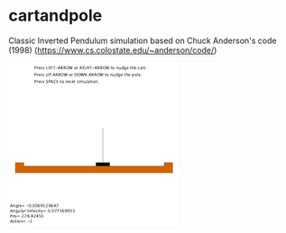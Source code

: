 # cartandpole
Classic Inverted Pendulum simulation based on Chuck Anderson's code (1998) (https://www.cs.colostate.edu/~anderson/code/)


![Cart and Pole](screenshot/cartandpole.jpg)
